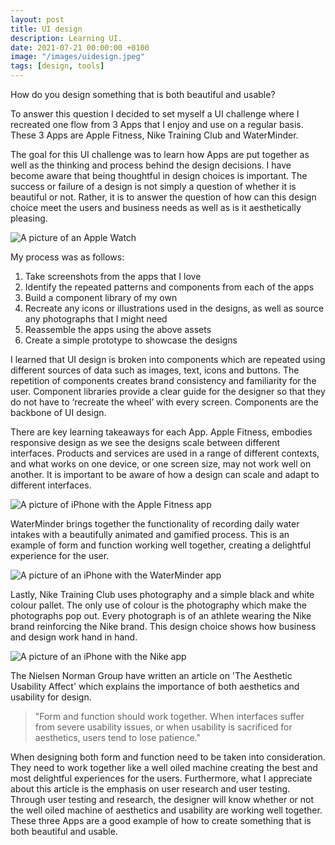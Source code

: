 ```yaml
---
layout: post
title: UI design
description: Learning UI.
date: 2021-07-21 00:00:00 +0100
image: "/images/uidesign.jpeg"
tags: [design, tools]
---
```


How do you design something that is both beautiful and usable? 

To answer this question I decided to set myself a UI challenge where I recreated one flow from 3 Apps that I enjoy and use on a regular basis. These 3 Apps are Apple Fitness, Nike Training Club and WaterMinder. 

The goal for this UI challenge was to learn how Apps are put together as well as the thinking and process behind the design decisions. I have become aware that being thoughtful in design choices is important. The success or failure of a design is not simply a question of whether it is beautiful or not. Rather, it is to answer the question of how can this design choice meet the users and business needs as well as is it aesthetically pleasing.

<img src="/images/uichallenge1.png" loading="lazy" alt="A picture of an Apple Watch">

My process was as follows: 
<ol>
  <li>Take screenshots from the apps that I love</li>
  <li>Identify the repeated patterns and components from each of the apps</li>
  <li>Build a component library of my own</li>
  <li>Recreate any icons or illustrations used in the designs, as well as source any photographs that I might need</li>
  <li>Reassemble the apps using the above assets</li>
  <li>Create a simple prototype to showcase the designs</li>
</ol>

I learned that UI design is broken into components which are repeated using different sources of data such as images, text, icons and buttons. The repetition of components creates brand consistency and familiarity for the user. Component libraries provide a clear guide for the designer so that they do not have to ‘recreate the wheel’ with every screen. Components are the backbone of UI design.

There are key learning takeaways for each App. Apple Fitness, embodies responsive design as we see the designs scale between different interfaces. Products and services are used in a range of different contexts, and what works on one device, or one screen size, may not work well on another. It is important to be aware of how a design can scale and adapt to different interfaces.

<img src="/images/uichallenge2.png" loading="lazy" alt="A picture of iPhone with the Apple Fitness app">

WaterMinder brings together the functionality of recording daily water intakes with a beautifully animated and gamified process. This is an example of form and function working well together, creating a delightful experience for the user.

<img src="/images/uichallenge3.png" loading="lazy" alt="A picture of an iPhone with the WaterMinder app">

Lastly, Nike Training Club uses photography and a simple black and white colour pallet. The only use of colour is the photography which make the photographs pop out. Every photograph is of an athlete wearing the Nike brand reinforcing the Nike brand. This design choice shows how business and design work hand in hand. 

<img src="/images/uichallenge4.png" loading="lazy" alt="A picture of an iPhone with the Nike app">

The Nielsen Norman Group have written an article on 'The Aesthetic Usability Affect' which explains the importance of both aesthetics and usability for design. 

> "Form and function should work together. When interfaces suffer from severe usability issues, or when usability is sacrificed for aesthetics, users tend to lose patience."

When designing both form and function need to be taken into consideration. They need to work together like a well oiled machine creating the best and most delightful experiences for the users. Furthermore, what I appreciate about this article is the emphasis on user research and user testing. Through user testing and research, the designer will know whether or not the well oiled machine of aesthetics and usability are working well together. These three Apps are a good example of how to create something that is both beautiful and usable.